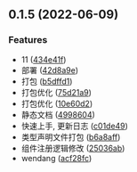 ## 0.1.5 (2022-06-09)


### Features

* 11 ([434e41f](https://github.com/tujianglin/tjl-ui/commit/434e41ffee64970867ddc554243f02088bcb432d))
* 部署 ([42d8a9e](https://github.com/tujianglin/tjl-ui/commit/42d8a9e950dea49840714a8bf3ffc13b5cb4c39c))
* 打包 ([b5dffd1](https://github.com/tujianglin/tjl-ui/commit/b5dffd14f224505da7db05067b261428ab0ad51e))
* 打包优化 ([75d21a9](https://github.com/tujianglin/tjl-ui/commit/75d21a98ba3f3b100b424093c1d1e66815c7f994))
* 打包优化 ([10e60d2](https://github.com/tujianglin/tjl-ui/commit/10e60d233377c0dd000d2466bb64149e17909826))
* 静态文档 ([4998604](https://github.com/tujianglin/tjl-ui/commit/49986040cdc4025569a5699158b10e50830850ca))
* 快速上手, 更新日志 ([c01de49](https://github.com/tujianglin/tjl-ui/commit/c01de4946e84c53584e3b501a3a6533bbdb528b6))
* 类型声明文件打包 ([b6a8aff](https://github.com/tujianglin/tjl-ui/commit/b6a8aff18a7c907d3904ef4340abe61b1fb66e53))
* 组件注册逻辑修改 ([25036ab](https://github.com/tujianglin/tjl-ui/commit/25036ab84b84a139a99247972b3e9c17d6a7c1c4))
* wendang ([acf28fc](https://github.com/tujianglin/tjl-ui/commit/acf28fc8a6e804899ef6acf47337a454369753b5))



